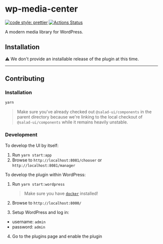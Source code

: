 # wp-media-center

[![code style: prettier](https://img.shields.io/badge/code_style-prettier-ff69b4.svg?style=flat-square)](https://github.com/prettier/prettier)
[![Actions Status](https://github.com/salad-ui/wp-media-center/workflows/main/badge.svg)](https://github.com/salad-ui/wp-media-center/actions)

A modern media library for WordPress.

## Installation

⚠️ We don't provide an installable release of the plugin at this time.

---

## Contributing

### Installation

```bash
yarn
```

> Make sure you've already checked out `@salad-ui/components` in the parent directory because we're linking to the local checkout of `@salad-ui/components` while it remains heavily unstable.

### Development

To develop the UI by itself:

1. Run `yarn start:app`
2. Browse to `http://localhost:8081/chooser` or `http://localhost:8081/manager`

To develop the plugin within WordPress:

1. Run `yarn start:wordpress`

   > Make sure you have [`docker`](https://docs.docker.com/docker-for-mac/install/) installed!

2. Browse to `http://localhost:8000/`
3. Setup WordPress and log in:

- username: `admin`
- password: `admin`

4. Go to the plugins page and enable the plugin
